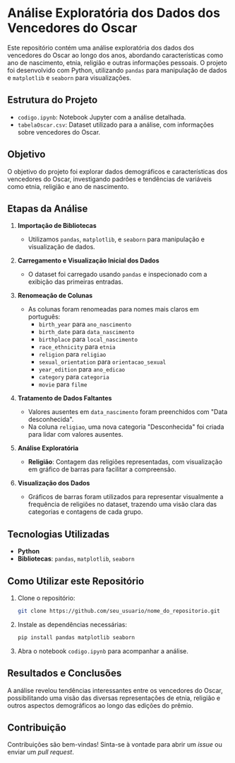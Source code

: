 
# Análise Exploratória dos Dados dos Vencedores do Oscar

Este repositório contém uma análise exploratória dos dados dos vencedores do Oscar ao longo dos anos, abordando características como ano de nascimento, etnia, religião e outras informações pessoais. O projeto foi desenvolvido com Python, utilizando `pandas` para manipulação de dados e `matplotlib` e `seaborn` para visualizações.

## Estrutura do Projeto

- `codigo.ipynb`: Notebook Jupyter com a análise detalhada.
- `tabelaOscar.csv`: Dataset utilizado para a análise, com informações sobre vencedores do Oscar.

## Objetivo

O objetivo do projeto foi explorar dados demográficos e características dos vencedores do Oscar, investigando padrões e tendências de variáveis como etnia, religião e ano de nascimento.

## Etapas da Análise

1. **Importação de Bibliotecas**
   - Utilizamos `pandas`, `matplotlib`, e `seaborn` para manipulação e visualização de dados.

2. **Carregamento e Visualização Inicial dos Dados**
   - O dataset foi carregado usando `pandas` e inspecionado com a exibição das primeiras entradas.

3. **Renomeação de Colunas**
   - As colunas foram renomeadas para nomes mais claros em português:
     - `birth_year` para `ano_nascimento`
     - `birth_date` para `data_nascimento`
     - `birthplace` para `local_nascimento`
     - `race_ethnicity` para `etnia`
     - `religion` para `religiao`
     - `sexual_orientation` para `orientacao_sexual`
     - `year_edition` para `ano_edicao`
     - `category` para `categoria`
     - `movie` para `filme`

4. **Tratamento de Dados Faltantes**
   - Valores ausentes em `data_nascimento` foram preenchidos com "Data desconhecida".
   - Na coluna `religiao`, uma nova categoria "Desconhecida" foi criada para lidar com valores ausentes.

5. **Análise Exploratória**
   - **Religião**: Contagem das religiões representadas, com visualização em gráfico de barras para facilitar a compreensão.

6. **Visualização dos Dados**
   - Gráficos de barras foram utilizados para representar visualmente a frequência de religiões no dataset, trazendo uma visão clara das categorias e contagens de cada grupo.

## Tecnologias Utilizadas

- **Python**
- **Bibliotecas**: `pandas`, `matplotlib`, `seaborn`

## Como Utilizar este Repositório

1. Clone o repositório:
   ```bash
   git clone https://github.com/seu_usuario/nome_do_repositorio.git
   ```
2. Instale as dependências necessárias:
   ```bash
   pip install pandas matplotlib seaborn
   ```
3. Abra o notebook `codigo.ipynb` para acompanhar a análise.

## Resultados e Conclusões

A análise revelou tendências interessantes entre os vencedores do Oscar, possibilitando uma visão das diversas representações de etnia, religião e outros aspectos demográficos ao longo das edições do prêmio.

## Contribuição

Contribuições são bem-vindas! Sinta-se à vontade para abrir um *issue* ou enviar um *pull request*.
